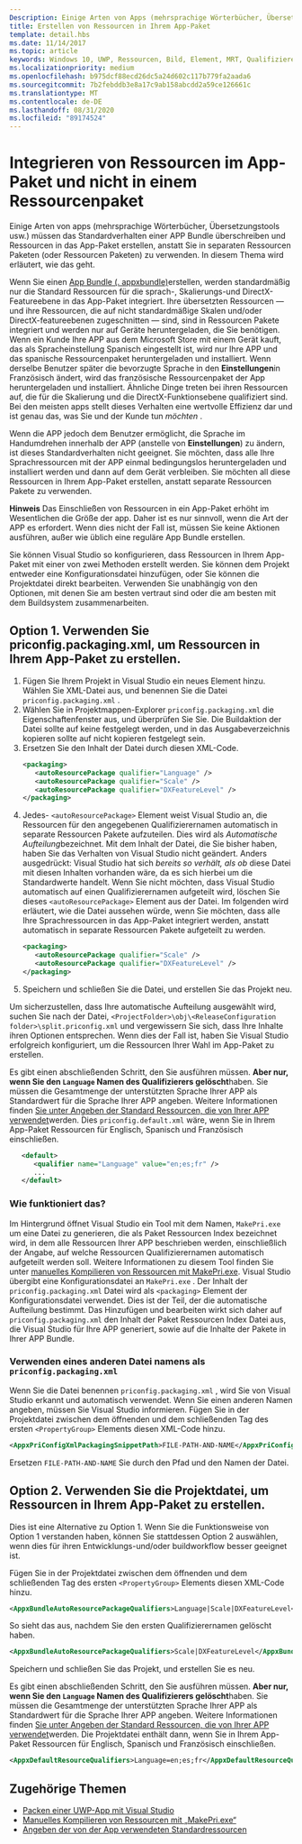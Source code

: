 ```yaml
---
Description: Einige Arten von Apps (mehrsprachige Wörterbücher, Übersetzungstools usw.) müssen das Standardverhalten von einem App-Paket überschreiben und Ressourcen im App-Paket und nicht in separaten Ressourcenpaketen integrieren. In diesem Thema wird erläutert, wie das geht.
title: Erstellen von Ressourcen in Ihrem App-Paket
template: detail.hbs
ms.date: 11/14/2017
ms.topic: article
keywords: Windows 10, UWP, Ressourcen, Bild, Element, MRT, Qualifizierer
ms.localizationpriority: medium
ms.openlocfilehash: b975dcf88ecd26dc5a24d602c117b779fa2aada6
ms.sourcegitcommit: 7b2febddb3e8a17c9ab158abcdd2a59ce126661c
ms.translationtype: MT
ms.contentlocale: de-DE
ms.lasthandoff: 08/31/2020
ms.locfileid: "89174524"
---
```

# <a name="build-resources-into-your-app-package-instead-of-into-a-resource-pack"></a>Integrieren von Ressourcen im App-Paket und nicht in einem Ressourcenpaket

Einige Arten von apps (mehrsprachige Wörterbücher, Übersetzungstools usw.) müssen das Standardverhalten einer APP Bundle überschreiben und Ressourcen in das App-Paket erstellen, anstatt Sie in separaten Ressourcen Paketen (oder Ressourcen Paketen) zu verwenden. In diesem Thema wird erläutert, wie das geht.

Wenn Sie einen [App Bundle (. appxbundle)](/windows/msix/package/packaging-uwp-apps)erstellen, werden standardmäßig nur die Standard Ressourcen für die sprach-, Skalierungs-und DirectX-Featureebene in das App-Paket integriert. Ihre übersetzten Ressourcen &mdash; und ihre Ressourcen, die auf nicht standardmäßige Skalen und/oder DirectX-featureebenen zugeschnitten &mdash; sind, sind in Ressourcen Pakete integriert und werden nur auf Geräte heruntergeladen, die Sie benötigen. Wenn ein Kunde Ihre APP aus dem Microsoft Store mit einem Gerät kauft, das als Spracheinstellung Spanisch eingestellt ist, wird nur Ihre APP und das spanische Ressourcenpaket heruntergeladen und installiert. Wenn derselbe Benutzer später die bevorzugte Sprache in den **Einstellungen**in Französisch ändert, wird das französische Ressourcenpaket der App heruntergeladen und installiert. Ähnliche Dinge treten bei ihren Ressourcen auf, die für die Skalierung und die DirectX-Funktionsebene qualifiziert sind. Bei den meisten apps stellt dieses Verhalten eine wertvolle Effizienz dar und ist genau das, was Sie und der Kunde tun *möchten* .

Wenn die APP jedoch dem Benutzer ermöglicht, die Sprache im Handumdrehen innerhalb der APP (anstelle von **Einstellungen**) zu ändern, ist dieses Standardverhalten nicht geeignet. Sie möchten, dass alle Ihre Sprachressourcen mit der APP einmal bedingungslos heruntergeladen und installiert werden und dann auf dem Gerät verbleiben. Sie möchten all diese Ressourcen in Ihrem App-Paket erstellen, anstatt separate Ressourcen Pakete zu verwenden.

**Hinweis** Das Einschließen von Ressourcen in ein App-Paket erhöht im Wesentlichen die Größe der app. Daher ist es nur sinnvoll, wenn die Art der APP es erfordert. Wenn dies nicht der Fall ist, müssen Sie keine Aktionen ausführen, außer wie üblich eine reguläre App Bundle erstellen.

Sie können Visual Studio so konfigurieren, dass Ressourcen in Ihrem App-Paket mit einer von zwei Methoden erstellt werden. Sie können dem Projekt entweder eine Konfigurationsdatei hinzufügen, oder Sie können die Projektdatei direkt bearbeiten. Verwenden Sie unabhängig von den Optionen, mit denen Sie am besten vertraut sind oder die am besten mit dem Buildsystem zusammenarbeiten.

## <a name="option-1-use-priconfigpackagingxml-to-build-resources-into-your-app-package"></a>Option 1. Verwenden Sie priconfig.packaging.xml, um Ressourcen in Ihrem App-Paket zu erstellen.

1. Fügen Sie Ihrem Projekt in Visual Studio ein neues Element hinzu. Wählen Sie XML-Datei aus, und benennen Sie die Datei `priconfig.packaging.xml` .
2. Wählen Sie in Projektmappen-Explorer `priconfig.packaging.xml` die Eigenschaftenfenster aus, und überprüfen Sie Sie. Die Buildaktion der Datei sollte auf keine festgelegt werden, und in das Ausgabeverzeichnis kopieren sollte auf nicht kopieren festgelegt sein.
3. Ersetzen Sie den Inhalt der Datei durch diesen XML-Code.
   ```xml
   <packaging>
      <autoResourcePackage qualifier="Language" />
      <autoResourcePackage qualifier="Scale" />
      <autoResourcePackage qualifier="DXFeatureLevel" />
   </packaging>
   ```
4. Jedes- `<autoResourcePackage>` Element weist Visual Studio an, die Ressourcen für den angegebenen Qualifizierernamen automatisch in separate Ressourcen Pakete aufzuteilen. Dies wird als *Automatische Aufteilung*bezeichnet. Mit dem Inhalt der Datei, die Sie bisher haben, haben Sie das Verhalten von Visual Studio nicht geändert. Anders ausgedrückt: Visual Studio hat sich *bereits so verhält, als ob* diese Datei mit diesen Inhalten vorhanden wäre, da es sich hierbei um die Standardwerte handelt. Wenn Sie nicht möchten, dass Visual Studio automatisch auf einen Qualifizierernamen aufgeteilt wird, löschen Sie dieses `<autoResourcePackage>` Element aus der Datei. Im folgenden wird erläutert, wie die Datei aussehen würde, wenn Sie möchten, dass alle Ihre Sprachressourcen in das App-Paket integriert werden, anstatt automatisch in separate Ressourcen Pakete aufgeteilt zu werden.
   ```xml
   <packaging>
      <autoResourcePackage qualifier="Scale" />
      <autoResourcePackage qualifier="DXFeatureLevel" />
   </packaging>
   ```
5. Speichern und schließen Sie die Datei, und erstellen Sie das Projekt neu.

Um sicherzustellen, dass Ihre automatische Aufteilung ausgewählt wird, suchen Sie nach der Datei, `<ProjectFolder>\obj\<ReleaseConfiguration folder>\split.priconfig.xml` und vergewissern Sie sich, dass Ihre Inhalte ihren Optionen entsprechen. Wenn dies der Fall ist, haben Sie Visual Studio erfolgreich konfiguriert, um die Ressourcen Ihrer Wahl im App-Paket zu erstellen.

Es gibt einen abschließenden Schritt, den Sie ausführen müssen. **Aber nur, wenn Sie den `Language` Namen des Qualifizierers gelöscht**haben. Sie müssen die Gesamtmenge der unterstützten Sprache Ihrer APP als Standardwert für die Sprache Ihrer APP angeben. Weitere Informationen finden [Sie unter Angeben der Standard Ressourcen, die von Ihrer APP verwendet](specify-default-resources-installed.md)werden. Dies `priconfig.default.xml` wäre, wenn Sie in Ihrem App-Paket Ressourcen für Englisch, Spanisch und Französisch einschließen.

```xml
   <default>
      <qualifier name="Language" value="en;es;fr" />
      ...
   </default>
```

### <a name="how-does-this-work"></a>Wie funktioniert das?

Im Hintergrund öffnet Visual Studio ein Tool mit dem Namen, `MakePri.exe` um eine Datei zu generieren, die als Paket Ressourcen Index bezeichnet wird, in dem alle Ressourcen Ihrer APP beschrieben werden, einschließlich der Angabe, auf welche Ressourcen Qualifizierernamen automatisch aufgeteilt werden soll. Weitere Informationen zu diesem Tool finden Sie unter [manuelles Kompilieren von Ressourcen mit MakePri.exe](compile-resources-manually-with-makepri.md). Visual Studio übergibt eine Konfigurationsdatei an `MakePri.exe` . Der Inhalt der `priconfig.packaging.xml` Datei wird als `<packaging>` Element der Konfigurationsdatei verwendet. Dies ist der Teil, der die automatische Aufteilung bestimmt. Das Hinzufügen und bearbeiten wirkt sich daher auf `priconfig.packaging.xml` den Inhalt der Paket Ressourcen Index Datei aus, die Visual Studio für Ihre APP generiert, sowie auf die Inhalte der Pakete in Ihrer APP Bundle.

### <a name="using-a-different-file-name-than-priconfigpackagingxml"></a>Verwenden eines anderen Datei namens als `priconfig.packaging.xml`

Wenn Sie die Datei benennen `priconfig.packaging.xml` , wird Sie von Visual Studio erkannt und automatisch verwendet. Wenn Sie einen anderen Namen angeben, müssen Sie Visual Studio informieren. Fügen Sie in der Projektdatei zwischen dem öffnenden und dem schließenden Tag des ersten `<PropertyGroup>` Elements diesen XML-Code hinzu.

```xml
<AppxPriConfigXmlPackagingSnippetPath>FILE-PATH-AND-NAME</AppxPriConfigXmlPackagingSnippetPath>
```

Ersetzen `FILE-PATH-AND-NAME` Sie durch den Pfad und den Namen der Datei.

## <a name="option-2-use-your-project-file-to-build-resources-into-your-app-package"></a>Option 2. Verwenden Sie die Projektdatei, um Ressourcen in Ihrem App-Paket zu erstellen.

Dies ist eine Alternative zu Option 1. Wenn Sie die Funktionsweise von Option 1 verstanden haben, können Sie stattdessen Option 2 auswählen, wenn dies für ihren Entwicklungs-und/oder buildworkflow besser geeignet ist.

Fügen Sie in der Projektdatei zwischen dem öffnenden und dem schließenden Tag des ersten `<PropertyGroup>` Elements diesen XML-Code hinzu.

```xml
<AppxBundleAutoResourcePackageQualifiers>Language|Scale|DXFeatureLevel</AppxBundleAutoResourcePackageQualifiers>
```

So sieht das aus, nachdem Sie den ersten Qualifizierernamen gelöscht haben.

```xml
<AppxBundleAutoResourcePackageQualifiers>Scale|DXFeatureLevel</AppxBundleAutoResourcePackageQualifiers>
```

Speichern und schließen Sie das Projekt, und erstellen Sie es neu.

Es gibt einen abschließenden Schritt, den Sie ausführen müssen. **Aber nur, wenn Sie den `Language` Namen des Qualifizierers gelöscht**haben. Sie müssen die Gesamtmenge der unterstützten Sprache Ihrer APP als Standardwert für die Sprache Ihrer APP angeben. Weitere Informationen finden [Sie unter Angeben der Standard Ressourcen, die von Ihrer APP verwendet](specify-default-resources-installed.md)werden. Die Projektdatei enthält dann, wenn Sie in Ihrem App-Paket Ressourcen für Englisch, Spanisch und Französisch einschließen.

```xml
<AppxDefaultResourceQualifiers>Language=en;es;fr</AppxDefaultResourceQualifiers>
```

## <a name="related-topics"></a>Zugehörige Themen

* [Packen einer UWP-App mit Visual Studio](/windows/msix/package/packaging-uwp-apps)
* [Manuelles Kompilieren von Ressourcen mit „MakePri.exe“](compile-resources-manually-with-makepri.md)
* [Angeben der von der App verwendeten Standardressourcen](specify-default-resources-installed.md)